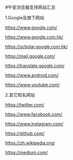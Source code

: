 #午安浏览器支持网站汇总

1.Google及旗下网站

https://www.google.com/

https://www.google.com.hk/

https://scholar.google.com.hk/

https://mail.google.com/

https://translate.google.com/

https://www.android.com/

https://www.youtube.com/

2.其它知名网站

https://twitter.com/

https://www.facebook.com/

https://www.instagram.com/

https://github.com/

https://zh.wikipedia.org/

https://medium.com/
